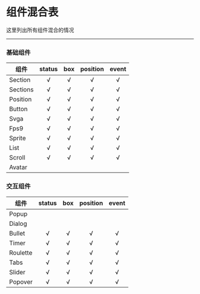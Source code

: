 # 组件混合表

这里列出所有组件混合的情况

---

### 基础组件

| 组件     | status | box | position | event |
| -------- | :----: | :-: | :------: | :---: |
| Section  |   √    |  √  |    √     |   √   |
| Sections |   √    |  √  |    √     |   √   |
| Position |   √    |  √  |    √     |   √   |
| Button   |   √    |  √  |    √     |   √   |
| Svga     |   √    |  √  |    √     |   √   |
| Fps9     |   √    |  √  |    √     |   √   |
| Sprite   |   √    |  √  |    √     |   √   |
| List     |   √    |  √  |    √     |   √   |
| Scroll   |   √    |  √  |    √     |   √   |
| Avatar   |        |     |          |       |

### 交互组件

| 组件     | status | box | position | event |
| -------- | :----: | :-: | :------: | :---: |
| Popup    |        |     |          |       |
| Dialog   |        |     |          |       |
| Bullet   |   √    |  √  |    √     |   √   |
| Timer    |   √    |  √  |    √     |   √   |
| Roulette |   √    |  √  |    √     |   √   |
| Tabs     |   √    |  √  |    √     |   √   |
| Slider   |   √    |  √  |    √     |   √   |
| Popover  |   √    |  √  |    √     |   √   |
